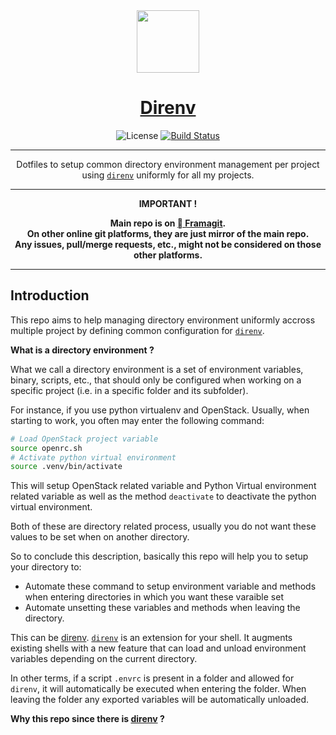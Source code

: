 <!-- markdownlint-disable MD041 MD002 -->
<div align="center" style="text-align: center;">

  <!-- Project Title -->
  <a href="https://framagit.org/rdeville.public/my_dotfiles/direnv">
    <img src="docs/assets/img/meta/direnv_logo.png" width="100px">
    <h1>Direnv</h1>
  </a>

  <!-- Project Badges -->
  ![License][license_badge]
  [![Build Status][build_status_badge]][build_status]

--------------------------------------------------------------------------------

Dotfiles to setup common directory environment management per project using
[`direnv`](https://direnv.net) uniformly for all my projects.

--------------------------------------------------------------------------------

  <b>
IMPORTANT !

Main repo is on [ Framagit][repo_url].<br>
On other online git platforms, they are just mirror of the main repo.<br>
Any issues, pull/merge requests, etc., might not be considered on those other
platforms.
  </b>
</div>

--------------------------------------------------------------------------------

[repo_url]: https://framagit.org/rdeville.public/my_dotfiles/direnv
[license_badge]: https://img.shields.io/badge/License-MIT%2FBeer%20Ware-blue?style=flat-square&logo=open-source-initiative
[build_status_badge]: https://framagit.org/rdeville.public/my_dotfiles/direnv/badges/master/pipeline.svg?style=flat-square&logo=appveyor
[build_status]: https://framagit.org/rdeville.public/my_dotfiles/direnv/commits/master

## Introduction

This repo aims to help managing directory environment uniformly accross multiple
project by defining common configuration for [`direnv`][direnv].

**What is a directory environment ?**

What we call a directory environment is a set of environment variables, binary,
scripts, etc., that should only be configured when working on a specific
project (i.e. in a specific folder and its subfolder).

For instance, if you use python virtualenv and OpenStack. Usually, when
starting to work, you often may enter the following command:

```bash
# Load OpenStack project variable
source openrc.sh
# Activate python virtual environment
source .venv/bin/activate
```

This will setup OpenStack related variable and Python Virtual environment
related variable as well as the method `deactivate` to deactivate the python
virtual environment.

Both of these are directory related process, usually you do not want these
values to be set when on another directory.

So to conclude this description, basically this repo will help you to setup your
directory to:

  * Automate these command to setup environment variable and methods when
    entering directories in which you want these varaible set
  * Automate unsetting these variables and methods when leaving the directory.

This can be [direnv][direnv]. [`direnv`][direnv] is an extension for your shell.
It augments existing shells with a new feature that can load and unload
environment variables depending on the current directory.

In other terms, if a script `.envrc` is present in a folder and allowed for
`direnv`, it will automatically be executed when entering the folder. When
leaving the folder any exported variables will be automatically unloaded.

**Why this repo since there is [direnv][direnv] ?**

[direnv]: https://direnv.net
